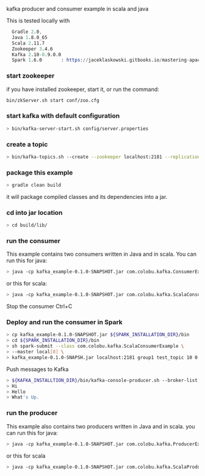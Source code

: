 kafka producer and consumer example in scala and java

This is tested locally with 
```s
  Gradle 2.0, 
  Java 1.8.0_65
  Scala 2.11.7
  Zookeeper 3.4.6
  Kafka 2.10-0.9.0.0
  Spark 1.6.0       : https://jaceklaskowski.gitbooks.io/mastering-apache-spark/content/spark-building-from-sources.html
```
### start zookeeper
if you have installed zookeeper, start it, or
run the command:
``` sh
bin/zkServer.sh start conf/zoo.cfg
```

### start kafka with default configuration
``` sh
> bin/kafka-server-start.sh config/server.properties
```

### create a topic
``` sh
> bin/kafka-topics.sh --create --zookeeper localhost:2181 --replication-factor 1 --partitions 10 --topic test_topic
```

### package this example
``` sh
> gradle clean build
```

it will package compiled classes and its dependencies into a jar.

### cd into jar location
``` sh
> cd build/lib/
```

### run the consumer
This example contains two consumers written in Java and in scala.
You can run this for java:
``` sh
> java -cp kafka_example-0.1.0-SNAPSHOT.jar com.colobu.kafka.ConsumerExample localhost:2181 group1 test_topic 10 0
```

or this for scala:
``` sh
> java -cp kafka_example-0.1.0-SNAPSHOT.jar com.colobu.kafka.ScalaConsumerExample localhost:2181 group1 test_topic 10 0
```

Stop the consumer Ctrl+C


### Deploy and run the consumer in Spark
``` sh
> cp kafka_example-0.1.0-SNAPSHOT.jar ${SPARK_INSTALLATION_DIR}/bin
> cd ${SPARK_INSTALLATION_DIR}/bin
> sh spark-submit --class com.colobu.kafka.ScalaConsumerExample \
> --master local[8] \
> kafka_example-0.1.0-SNAPSH.jar localhost:2181 group1 test_topic 10 0 group1 test_topic 10 0
``` 

Push messages to Kafka
``` sh
> ${KAFKA_INSTALLTION_DIR}/bin/kafka-console-producer.sh --broker-list localhost:9092 --topic test_topic 
> Hi
> Hello
> What's Up.
```

### run the producer
This example also contains two producers written in Java and in scala.
you can run this for java:
``` sh
> java -cp kafka_example-0.1.0-SNAPSHOT.jar com.colobu.kafka.ProducerExample 10000 colobu localhost:9092
```
or this for scala
``` sh
> java -cp kafka_example-0.1.0-SNAPSHOT.jar com.colobu.kafka.ScalaProducerExample 10000 colobu localhost:9092
```
